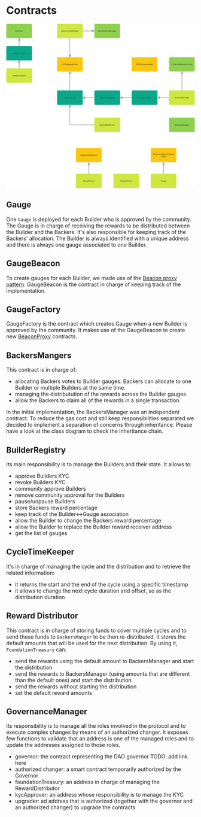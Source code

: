 # Contracts

![UML class diagram](classes.png "UML Class diagram")

## Gauge

One `Gauge` is deployed for each Builder who is approved by the community. The Gauge is in charge of receiving the rewards to be distributed between the Builder and the Backers. It's also responsible for keeping track of the Backers' allocation. The Builder is always identified with a unique address and there is always one gauge associated to one Builder.

## GaugeBeacon

To create gauges for each Builder, we made use of the [Beacon proxy pattern](https://docs.openzeppelin.com/contracts/3.x/api/proxy#beacon). GaugeBeacon is the contract in charge of keeping track of the implementation.

## GaugeFactory

GaugeFactory is the contract which creates Gauge when a new Builder is approved by the community. It makes use of the GaugeBeacon to create new [BeaconProxy](https://docs.openzeppelin.com/contracts/3.x/api/proxy#BeaconProxy) contracts.

## BackersMangers

This contract is in charge of:
- allocating Backers votes to Builder gauges. Backers can allocate to one Builder or multiple Builders at the same time.
- managing the distributution of the rewards across the Builder gauges
- allow the Backers to claim all of the rewards in a single transaction.

In the initial implementation, the BackersManager was an independent contract. To reduce the gas cost and still keep responsibilities separated we decided to implement a separation of concerns through inheritance. Please have a look at the class diagram to check the inheritance chain.

## BuilderRegistry

Its main responsibility is to manage the Builders and their state. It allows to:
- approve Builders KYC
- revoke Builders KYC
- community approve Builders
- remove community approval for the Builders
- pause/unpause Builders
- store Backers reward percentage
- keep track of the Builder<->Gauge association
- allow the Builder to change the Backers reward percentage
- allow the Builder to replace the Builder reward receiver address
- get the list of gauges

## CycleTimeKeeper

It's in charge of managing the cycle and the distribution and to retrieve the related information:
- it returns the start and the end of the cycle using a specific timestamp
- it allows to change the next cycle duration and offset, so as the distribution duration

## Reward Distributor

This contract is in charge of storing funds to cover multiple cycles and to send those funds to `BackersManger` to be then re-distributed. It stores the default amounts that will be used for the next distribution. By using it, `FoundationTreasury` can:
- send the rewards using the default amount to BackersManager and start the distribution
- send the rewards to BackersManager (using amounts that are different than the default ones) and start the distribution
- send the rewards without starting the distribution
- set the default reward amounts


## GovernanceManager

Its responsibility is to manage all the roles involved in the protocol and to execute complex changes by means of an authorized changer. It exposes few functions to validate that an address is one of the managed roles and to update the addresses assigned to those roles.
- governor: the contract representing the DAO governor TODO: add link here
- authorized changer: a smart contract temporarily authorized by the Governor
- foundationTreasury: an address in charge of managing the RewardDistributor
- kycApprover: an address whose responsibility is to manage the KYC
- upgrader: ad address that is authorized (together with the governor and an authorized changer) to upgrade the contracts
